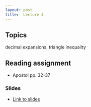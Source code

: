 ```yaml
---
layout: post
title:  Lecture 4
---
```


## Topics

decimal expansions, triangle inequality

## Reading assignment
* Apostol pp. 32-37

### Slides

* [Link to slides](http://wcasper.github.io/math350fall2024/slides/lec04/lec04.pdf)

